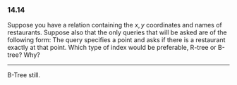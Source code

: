### 14.14

Suppose you have a relation containing the $x, y$
 coordinates and names of restaurants. Suppose also that the only queries that will be asked are of the following form: The query specifies a point and asks if there is a restaurant exactly at that point. Which type of index would be preferable, R-tree or B-tree? Why?

 ---

 B-Tree still. 
